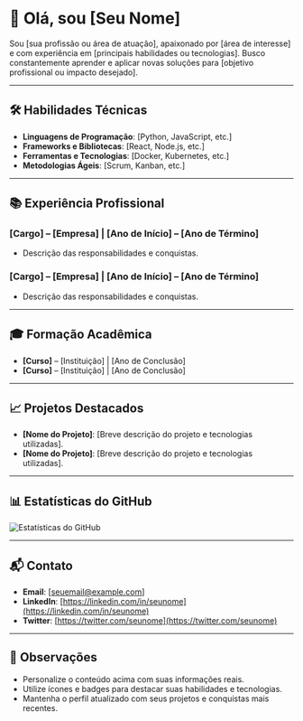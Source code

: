 # 👋 Olá, sou [Seu Nome]

Sou [sua profissão ou área de atuação], apaixonado por [área de interesse] e com experiência em [principais habilidades ou tecnologias]. Busco constantemente aprender e aplicar novas soluções para [objetivo profissional ou impacto desejado].

---

## 🛠️ Habilidades Técnicas

- **Linguagens de Programação**: [Python, JavaScript, etc.]
- **Frameworks e Bibliotecas**: [React, Node.js, etc.]
- **Ferramentas e Tecnologias**: [Docker, Kubernetes, etc.]
- **Metodologias Ágeis**: [Scrum, Kanban, etc.]

---

## 📚 Experiência Profissional

### [Cargo] – [Empresa] | [Ano de Início] – [Ano de Término]

- Descrição das responsabilidades e conquistas.

### [Cargo] – [Empresa] | [Ano de Início] – [Ano de Término]

- Descrição das responsabilidades e conquistas.

---

## 🎓 Formação Acadêmica

- **[Curso]** – [Instituição] | [Ano de Conclusão]
- **[Curso]** – [Instituição] | [Ano de Conclusão]

---

## 📈 Projetos Destacados

- **[Nome do Projeto]**: [Breve descrição do projeto e tecnologias utilizadas].
- **[Nome do Projeto]**: [Breve descrição do projeto e tecnologias utilizadas].

---

## 📊 Estatísticas do GitHub

![Estatísticas do GitHub](https://github-readme-stats.vercel.app/api?username=seunome&show_icons=true&hide_title=true&hide=prs&count_private=true&theme=radical)

---

## 📬 Contato

- **Email**: [seuemail@example.com]
- **LinkedIn**: [https://linkedin.com/in/seunome](https://linkedin.com/in/seunome)
- **Twitter**: [https://twitter.com/seunome](https://twitter.com/seunome)

---

## 📌 Observações

- Personalize o conteúdo acima com suas informações reais.
- Utilize ícones e badges para destacar suas habilidades e tecnologias.
- Mantenha o perfil atualizado com seus projetos e conquistas mais recentes.
